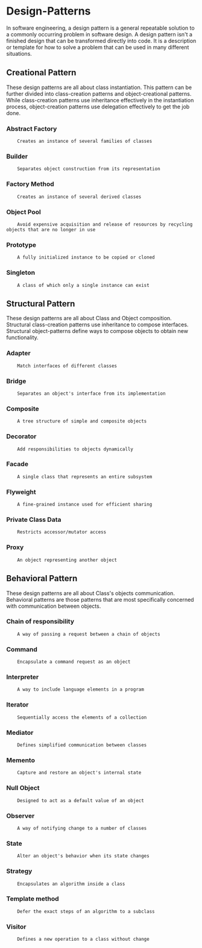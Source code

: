 # Design-Patterns
In software engineering, a design pattern is a general repeatable solution to a commonly occurring problem in software design. A design pattern isn't a finished design that can be transformed directly into code. It is a description or template for how to solve a problem that can be used in many different situations.

## Creational Pattern
These design patterns are all about class instantiation. This pattern can be further divided into class-creation patterns and object-creational patterns. While class-creation patterns use inheritance effectively in the instantiation process, object-creation patterns use delegation effectively to get the job done.
### Abstract Factory
        Creates an instance of several families of classes
### Builder
        Separates object construction from its representation
### Factory Method
        Creates an instance of several derived classes
### Object Pool
        Avoid expensive acquisition and release of resources by recycling objects that are no longer in use
### Prototype
        A fully initialized instance to be copied or cloned
### Singleton
        A class of which only a single instance can exist

## Structural Pattern
These design patterns are all about Class and Object composition. Structural class-creation patterns use inheritance to compose interfaces. Structural object-patterns define ways to compose objects to obtain new functionality.
### Adapter
        Match interfaces of different classes
### Bridge
        Separates an object's interface from its implementation
### Composite
        A tree structure of simple and composite objects
### Decorator
        Add responsibilities to objects dynamically
### Facade
        A single class that represents an entire subsystem
### Flyweight
        A fine-grained instance used for efficient sharing
### Private Class Data
        Restricts accessor/mutator access
### Proxy
        An object representing another object

## Behavioral Pattern
These design patterns are all about Class's objects communication. Behavioral patterns are those patterns that are most specifically concerned with communication between objects.
### Chain of responsibility
        A way of passing a request between a chain of objects
### Command
        Encapsulate a command request as an object
### Interpreter
        A way to include language elements in a program
### Iterator
        Sequentially access the elements of a collection
### Mediator
        Defines simplified communication between classes
### Memento
        Capture and restore an object's internal state
### Null Object
        Designed to act as a default value of an object
### Observer
        A way of notifying change to a number of classes
### State
        Alter an object's behavior when its state changes
### Strategy
        Encapsulates an algorithm inside a class
### Template method
        Defer the exact steps of an algorithm to a subclass
### Visitor
        Defines a new operation to a class without change